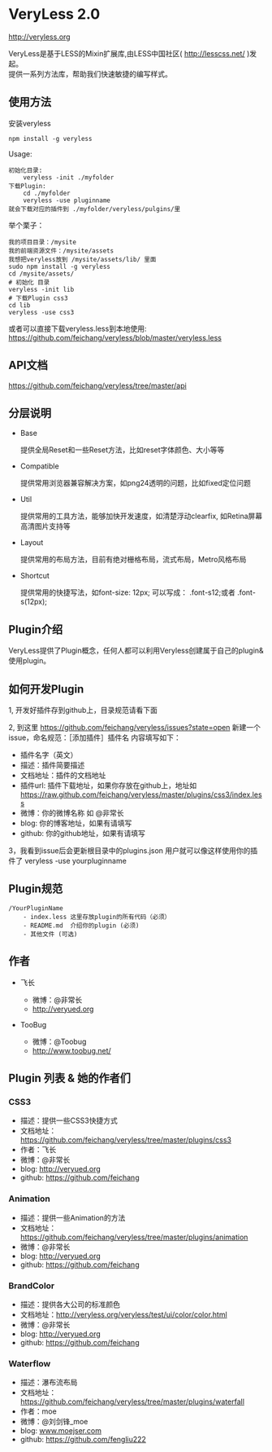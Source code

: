 # VeryLess 2.0
http://veryless.org

VeryLess是基于LESS的Mixin扩展库,由LESS中国社区( http://lesscss.net/ )发起。<br>
提供一系列方法库，帮助我们快速敏捷的编写样式。

## 使用方法
	
安装veryless
	
	npm install -g veryless

Usage:

	初始化目录:
	    veryless -init ./myfolder
	下载Plugin:
	    cd ./myfolder
	    veryless -use pluginname
	就会下载对应的插件到 ./myfolder/veryless/pulgins/里

举个栗子：

	我的项目目录：/mysite
	我的前端资源文件：/mysite/assets
	我想把veryless放到 /mysite/assets/lib/ 里面
	sudo npm install -g veryless
	cd /mysite/assets/
	# 初始化 目录
	veryless -init lib
	# 下载Plugin css3
	cd lib
	veryless -use css3

或者可以直接下载veryless.less到本地使用: https://github.com/feichang/veryless/blob/master/veryless.less

## API文档

https://github.com/feichang/veryless/tree/master/api

## 分层说明

*  Base        

	提供全局Reset和一些Reset方法，比如reset字体颜色、大小等等
*  Compatible

	提供常用浏览器兼容解决方案，如png24透明的问题，比如fixed定位问题
*  Util

	提供常用的工具方法，能够加快开发速度，如清楚浮动clearfix, 如Retina屏幕高清图片支持等
*  Layout

	提供常用的布局方法，目前有绝对栅格布局，流式布局，Metro风格布局

*  Shortcut

	提供常用的快捷写法，如font-size: 12px; 可以写成： .font-s12;或者 .font-s(12px);

## Plugin介绍

VeryLess提供了Plugin概念，任何人都可以利用Veryless创建属于自己的plugin&使用plugin。

## 如何开发Plugin

1, 开发好插件存到github上，目录规范请看下面

2, 到这里 https://github.com/feichang/veryless/issues?state=open 新建一个issue，命名规范：［添加插件］插件名
   内容填写如下：
   * 插件名字（英文）
   * 描述：插件简要描述
   * 文档地址：插件的文档地址
   * 插件url: 插件下载地址，如果你存放在github上，地址如 https://raw.github.com/feichang/veryless/master/plugins/css3/index.less
   * 微博：你的微博名称 如 @非常长
   * blog: 你的博客地址，如果有请填写
   * github: 你的github地址，如果有请填写

3，我看到issue后会更新根目录中的plugins.json 用户就可以像这样使用你的插件了 veryless -use yourpluginname

## Plugin规范

	/YourPluginName
	    - index.less 这里存放plugin的所有代码（必须）
	    - README.md  介绍你的plugin (必须)
	    - 其他文件 (可选)

## 作者

* 飞长
	* 微博：@非常长
	* http://veryued.org

* TooBug
    * 微博：@Toobug
    * http://www.toobug.net/

## Plugin 列表 & 她的作者们

### CSS3

* 描述：提供一些CSS3快捷方式
* 文档地址：https://github.com/feichang/veryless/tree/master/plugins/css3
* 作者：飞长
* 微博：@非常长
* blog: http://veryued.org
* github: https://github.com/feichang

### Animation

* 描述：提供一些Animation的方法
* 文档地址：https://github.com/feichang/veryless/tree/master/plugins/animation
* 微博：@非常长
* blog: http://veryued.org
* github: https://github.com/feichang

### BrandColor

* 描述：提供各大公司的标准颜色
* 文档地址：http://veryless.org/veryless/test/ui/color/color.html
* 微博：@非常长
* blog: http://veryued.org
* github: https://github.com/feichang

### Waterflow

* 描述：瀑布流布局
* 文档地址：https://github.com/feichang/veryless/tree/master/plugins/waterfall
* 作者：moe
* 微博：@刘剑锋_moe
* blog: www.moejser.com
* github: https://github.com/fengliu222
